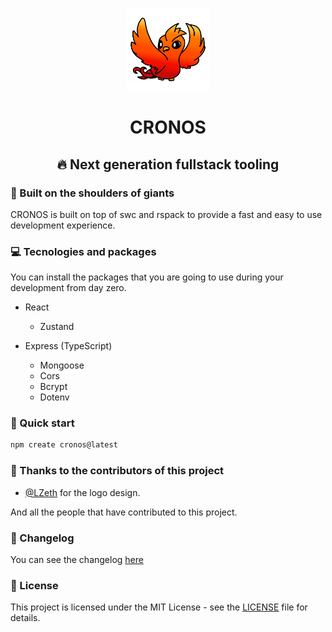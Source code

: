 <div align="center">
<p><img alt="CRONOS" width="132" style="max-width:40%;min-width:60px;" src="./docs/public/Logo.png" /></p>

# CRONOS

## 🔥 Next generation fullstack tooling

</div>

### 👑 Built on the shoulders of giants

CRONOS is built on top of swc and rspack to provide a fast and easy to use development experience.

### 💻 Tecnologies and packages

You can install the packages that you are going to use during your development from day zero.

- React

  - Zustand

- Express (TypeScript)
  - Mongoose
  - Cors
  - Bcrypt
  - Dotenv

### 🚀 Quick start

```bash
npm create cronos@latest
```

### 🎉 Thanks to the contributors of this project

- [@LZeth](https://github.com/LZeth) for the logo design.

And all the people that have contributed to this project.

### 📜 Changelog

You can see the changelog [here](./docs/CHANGELOG/0.1.0.md)

### 📝 License

This project is licensed under the MIT License - see the [LICENSE](./LICENSE) file for details.

